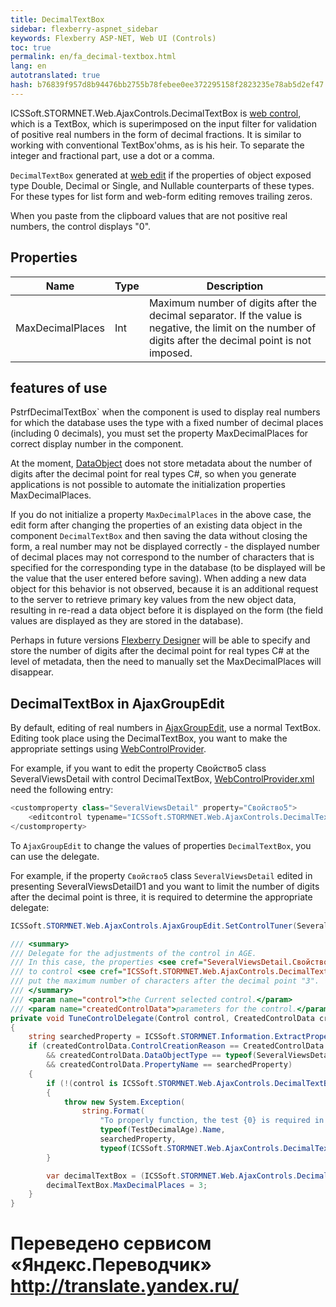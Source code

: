 ```yaml
--- 
title: DecimalTextBox 
sidebar: flexberry-aspnet_sidebar 
keywords: Flexberry ASP-NET, Web UI (Controls) 
toc: true 
permalink: en/fa_decimal-textbox.html 
lang: en 
autotranslated: true 
hash: b76839f957d8b94476bb2755b78febee0ee372295158f2823235e78ab5d2ef47 
--- 
```


ICSSoft.STORMNET.Web.AjaxControls.DecimalTextBox is [web control](fa_web-controls.html), which is a TextBox, which is superimposed on the input filter for validation of positive real numbers in the form of decimal fractions. It is similar to working with conventional TextBox'ohms, as is his heir. To separate the integer and fractional part, use a dot or a comma. 

`DecimalTextBox` generated at [web edit](fa_editform.html) if the properties of object exposed type Double, Decimal or Single, and Nullable counterparts of these types. For these types for list form and web-form editing removes trailing zeros. 

When you paste from the clipboard values that are not positive real numbers, the control displays "0". 

## Properties 

| Name | Type | Description| 
|---|---|---| 
| MaxDecimalPlaces | Int | Maximum number of digits after the decimal separator. If the value is negative, the limit on the number of digits after the decimal point is not imposed.| 

## features of use 

PstrfDecimalTextBox` when the component is used to display real numbers for which the database uses the type with a fixed number of decimal places (including 0 decimals), you must set the property MaxDecimalPlaces for correct display number in the component. 

At the moment, [DataObject](fo_data-object.html) does not store metadata about the number of digits after the decimal point for real types C#, so when you generate applications is not possible to automate the initialization properties MaxDecimalPlaces. 

If you do not initialize a property `MaxDecimalPlaces` in the above case, the edit form after changing the properties of an existing data object in the component `DecimalTextBox` and then saving the data without closing the form, a real number may not be displayed correctly - the displayed number of decimal places may not correspond to the number of characters that is specified for the corresponding type in the database (to be displayed will be the value that the user entered before saving). When adding a new data object for this behavior is not observed, because it is an additional request to the server to retrieve primary key values from the new object data, resulting in re-read a data object before it is displayed on the form (the field values are displayed as they are stored in the database). 

Perhaps in future versions [Flexberry Designer](fd_landing_page.html) will be able to specify and store the number of digits after the decimal point for real types C# at the level of metadata, then the need to manually set the MaxDecimalPlaces will disappear. 

## DecimalTextBox in AjaxGroupEdit 

By default, editing of real numbers in [AjaxGroupEdit](fa_ajax-group-edit.html), use a normal TextBox. 
Editing took place using the DecimalTextBox, you want to make the appropriate settings using [WebControlProvider](fa_web-control-provider.html). 

For example, if you want to edit the property Свойство5 class SeveralViewsDetail with control DecimalTextBox, [WebControlProvider.xml](fa_web-control-provider.html) need the following entry: 

```csharp
<customproperty class="SeveralViewsDetail" property="Свойство5">
    <editcontrol typename="ICSSoft.STORMNET.Web.AjaxControls.DecimalTextBox, ICSSoft.STORMNET.Web.AjaxControls" codefile="" property="Text"/>
</customproperty>
 ``` 

To `AjaxGroupEdit` to change the values of properties `DecimalTextBox`, you can use the delegate. 

For example, if the property `Свойство5` class `SeveralViewsDetail` edited in presenting SeveralViewsDetailD1 and you want to limit the number of digits after the decimal point is three, it is required to determine the appropriate delegate: 

```csharp
ICSSoft.STORMNET.Web.AjaxControls.AjaxGroupEdit.SetControlTuner(SeveralViewsDetail.Views.SeveralViewsDetailD1.Name, TuneControlDelegate);
``` 

```csharp
/// <summary> 
/// Delegate for the adjustments of the control in AGE. 
/// In this case, the properties <see cref="SeveralViewsDetail.Свойство5"/> 
/// to control <see cref="ICSSoft.STORMNET.Web.AjaxControls.DecimalTextBox"/> 
/// put the maximum number of characters after the decimal point "3". 
/// </summary> 
/// <param name="control">the Current selected control.</param> 
/// <param name="createdControlData">parameters for the control.</param> 
private void TuneControlDelegate(Control control, CreatedControlData createdControlData)
{
	string searchedProperty = ICSSoft.STORMNET.Information.ExtractPropertyPath<SeveralViewsDetail>(x => x.Свойство5);
	if (createdControlData.ControlCreationReason == CreatedControlData.CreateControlReason.Edit
		&& createdControlData.DataObjectType == typeof(SeveralViewsDetail)
		&& createdControlData.PropertyName == searchedProperty)
	{
		if (!(control is ICSSoft.STORMNET.Web.AjaxControls.DecimalTextBox))
		{
			throw new System.Exception(
				string.Format(
					"To properly function, the test {0} is required in order to edit the properties for {1} was used to control {2}.", 
					typeof(TestDecimalAge).Name, 
					searchedProperty,
					typeof(ICSSoft.STORMNET.Web.AjaxControls.DecimalTextBox).Name));
		}

		var decimalTextBox = (ICSSoft.STORMNET.Web.AjaxControls.DecimalTextBox)control;
		decimalTextBox.MaxDecimalPlaces = 3;
	}
}
``` 



 # Переведено сервисом «Яндекс.Переводчик» http://translate.yandex.ru/